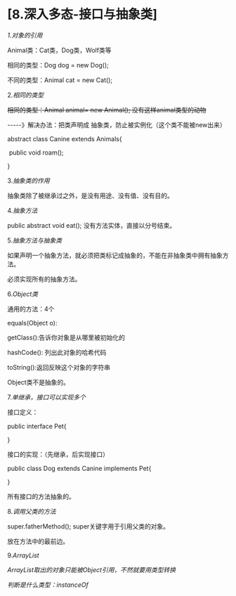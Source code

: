 # [8.深入多态-接口与抽象类]

*1.对象的引用*

Animal类：Cat类，Dog类，Wolf类等

相同的类型：Dog dog = new Dog();

不同的类型：Animal cat = new Cat();

2.*相同的类型*

~~相同的类型：Animal animal= new Animal(); 没有这样animal类型的动物~~

-----》解决办法：把类声明成 抽象类，防止被实例化（这个类不能被new出来）

abstract class Canine extends Animals{

​      public void roam();

}

3.*抽象类的作用*

抽象类除了被继承过之外，是没有用途、没有值、没有目的。

4.*抽象方法*

public abstract void eat(); 没有方法实体，直接以分号结束。

5.*抽象方法与抽象类*

如果声明一个抽象方法，就必须把类标记成抽象的，不能在非抽象类中拥有抽象方法。

必须实现所有的抽象方法。

6.*Object类*

通用的方法：4个

equals(Object o):

getClass():告诉你对象是从哪里被初始化的

hashCode(): 列出此对象的哈希代码

toString():返回反映这个对象的字符串



Object类不是抽象的。

7.*单继承，接口可以实现多个*

接口定义：

public interface Pet{

}

接口的实现：（先继承，后实现接口）

public class Dog extends Canine implements Pet{

}

所有接口的方法抽象的。

8.*调用父类的方法*

super.fatherMethod(); super关键字用于引用父类的对象。

放在方法中的最前边。

9.*ArrayList<Object>*

ArrayList<Object>取出的对象只能被Object引用，不然就要用类型转换

判断是什么类型：instanceOf

